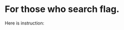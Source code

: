 # For those who search flag.
Here is instruction:
   
   	 	 
   					 	
   		 			
   		    	
   		  		
   			  	 
   		  			
   	 					
   		  		
   			  	 
   		 	  
   	 					
   			  		
   		  		
   			  		
   		 	  
   			    
   			  		
   		  	 	
   			 	  
   		   	
   		 	   
   			 			
   				 		
   	   	 	
   	 	  		
   	  	   

  
 
 
	 	
	
  
 


  	
 

